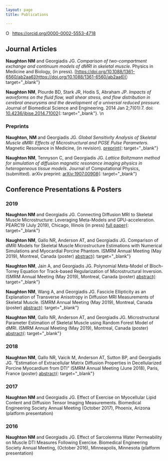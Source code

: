 ```yaml
---
layout: page
title: Publications

---
```


<div itemscope itemtype="https://schema.org/Person"><a itemprop="sameAs" content="https://orcid.org/0000-0002-5553-4718" href="https://orcid.org/0000-0002-5553-4718" target="orcid.widget" rel="noopener noreferrer" style="vertical-align:top;"><img src="https://orcid.org/sites/default/files/images/orcid_16x16.png" style="width:1em;margin-right:.5em;" alt="ORCID iD icon">https://orcid.org/0000-0002-5553-4718</a></div>

## Journal Articles
**Naughton NM** and Georgiadis JG. *Comparison of two-compartment exchange and continuum models of dMRI in skeletal muscle*. Physics in Medicine and Biology, (in press). [https://doi.org/10.1088/1361-6560/ab2aa6](https://doi.org/10.1088/1361-6560/ab2aa6){: target="_blank"}

**Naughton NM**, Plourde BD, Stark JR, Hodis S, Abraham JP. *Impacts of waveforms on the fluid flow, wall shear stress, and flow distribution in cerebral aneurysms and the development of a universal reduced pressure*. Journal of Biomedical Science and Engineering. 2014 Jan 2;7(01):7. doi: [10.4236/jbise.2014.71002](https://www.scirp.org/journal/PaperInformation.aspx?PaperID=41615){: target="_blank"}.  \n
### Preprints
**Naughton, NM** and Georgiadis JG. *Global Sensitivity Analysis of Skeletal Muscle dMRI: Effects of
Microstructural and PGSE Pulse Parameters*. Magnetic Resonance in Medicine, (in revision). [preprint](/pages/pubs/2019_MRM_Naughton-preprint.pdf/){: target="_blank"}

**Naughton NM**, Tennyson C, and Georgiadis JG. *Lattice Boltzmann method for simulation of diffusion magnetic resonance imaging physics in heterogeneous tissue models*. Journal of Computational Physics, (submitted). arXiv preprint: [arXiv:1907.00908](https://arxiv.org/abs/1907.00908){: target="_blank"}

## Conference Presentations & Posters

### 2019

**Naughton NM** and Georgiadis JG. Connecting Diffusion MRI to Skeletal Muscle Microstructure: Leveraging Meta-Models and GPU-acceleration. PEARC19 (July 2019), Chicago, Illinois (in press) [full paper](https://ssl.linklings.net/conferences/pearc/pearc19_program/views/includes/files/stu_pap125s3-file1.pdf){: target="_blank"}

**Naughton NM**, Gallo NR, Anderson AT, and Georgiadis JG. Comparison of dMRI Models for Skeletal Muscle Microstructure Estimations with Numerical Simulations and Myocardial Porcine Phantom. ISMRM Annual Meeting (May 2019), Montreal, Canada (poster) [abstract](/pages/pubs/2019_ISMRM_dMRI-model-comparison.pdf/){: target="_blank"}

**Naughton NM**, Jain A, and Georgiadis JG. Polynomial Meta-Model of Bloch-Torrey Equation for Track-based Regularization of Microstructural Inversion. ISMRM Annual Meeting (May 2019), Montreal, Canada (poster) [abstract](/pages/pubs/2019_ISMRM_polynomial-meta-model.pdf/){: target="_blank"}

**Naughton NM**, Wang A, and Georgiadis JG. Fascicle Ellipticity as an Explanation of Transverse Anisotropy in Diffusion MRI Measurements of Skeletal Muscle. ISMRM Annual Meeting (May 2019), Montreal, Canada (poster) [abstract](/pages/pubs/2019_ISMRM_fascicle-ellipticity.pdf/){: target="_blank"}

**Naughton NM**, Gallo NR, Anderson AT, and Georgiadis JG. Microstructural Parameter Estimation of Skeletal Muscle using Random Forest Model of dMRI. ISMRM Annual Meeting (May 2019), Montreal, Canada (poster) [abstract](/pages/pubs/2019_ISMRM_random-forest.pdf/){: target="_blank"}

### 2018

**Naughton NM**, Gallo NR, Vaicik M, Anderson AT, Sutton BP, and Georgiadis JG. “Estimation of Extracellular Matrix Diffusion Properties in Decellularized Porcine Myocardium from DTI” ISMRM Annual Meeting (June 2018), Paris, France (poster) [abstract](/pages/pubs/2018_ISMRM.pdf/){: target="_blank"}

### 2017 

**Naughton NM** and Georgiadis JG. Effect of Exercise on Myocellular Lipid Content and Diffusion Tensor Imaging Measurements. Biomedical Engineering Society Annual Meeting (October 2017), Phoenix, Arizona (platform presentation)

### 2016 

**Naughton NM** and Georgiadis JG. Effect of Sarcolemma Water Permeability on Muscle DTI Measures Following Exercise. Biomedical Engineering Society Annual Meeting, (October 2016), Minneapolis, Minnesota (platform presentation)

